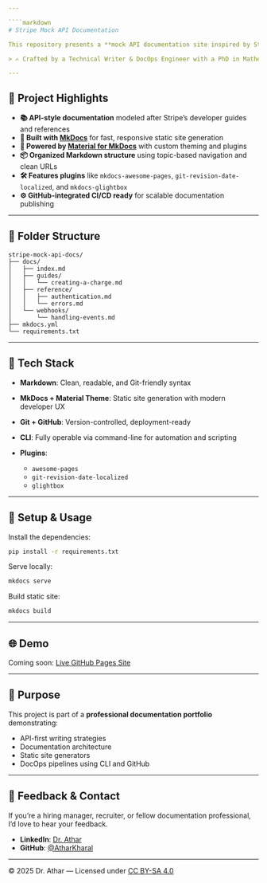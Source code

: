 ```yaml
---

````markdown
# Stripe Mock API Documentation

This repository presents a **mock API documentation site inspired by Stripe**, built using **MkDocs** with the **Material for MkDocs** theme. It showcases modern, developer-focused documentation design, content structuring, and publishing workflows.

> ✍️ Crafted by a Technical Writer & DocOps Engineer with a PhD in Mathematics and deep expertise in Markdown, Git, CLI tooling, and documentation automation.

---
```


## 🚀 Project Highlights

- **📚 API-style documentation** modeled after Stripe’s developer guides and references
- **🔧 Built with [MkDocs](https://www.mkdocs.org/)** for fast, responsive static site generation
- **🎨 Powered by [Material for MkDocs](https://squidfunk.github.io/mkdocs-material/)** with custom theming and plugins
- **📦 Organized Markdown structure** using topic-based navigation and clean URLs
- **🛠️ Features plugins** like `mkdocs-awesome-pages`, `git-revision-date-localized`, and `mkdocs-glightbox`
- **⚙️ GitHub-integrated CI/CD ready** for scalable documentation publishing

---

## 📁 Folder Structure

```plaintext
stripe-mock-api-docs/
├── docs/
│   ├── index.md
│   ├── guides/
│   │   └── creating-a-charge.md
│   ├── reference/
│   │   ├── authentication.md
│   │   └── errors.md
│   └── webhooks/
│       └── handling-events.md
├── mkdocs.yml
└── requirements.txt
````

---

## 🔧 Tech Stack

* **Markdown**: Clean, readable, and Git-friendly syntax
* **MkDocs + Material Theme**: Static site generation with modern developer UX
* **Git + GitHub**: Version-controlled, deployment-ready
* **CLI**: Fully operable via command-line for automation and scripting
* **Plugins**:

  * `awesome-pages`
  * `git-revision-date-localized`
  * `glightbox`

---

## 🧰 Setup & Usage

Install the dependencies:

```bash
pip install -r requirements.txt
```

Serve locally:

```bash
mkdocs serve
```

Build static site:

```bash
mkdocs build
```

---

## 🌐 Demo

Coming soon: [Live GitHub Pages Site](https://your-username.github.io/stripe-mock-api-docs)

---

## 📌 Purpose

This project is part of a **professional documentation portfolio** demonstrating:

* API-first writing strategies
* Documentation architecture
* Static site generators
* DocOps pipelines using CLI and GitHub

---

## 📮 Feedback & Contact

If you’re a hiring manager, recruiter, or fellow documentation professional, I’d love to hear your feedback.

* **LinkedIn**: [Dr. Athar](https://www.linkedin.com/in/your-link/)
* **GitHub**: [@AtharKharal](https://github.com/AtharKharal)

---

© 2025 Dr. Athar — Licensed under [CC BY-SA 4.0](https://creativecommons.org/licenses/by-sa/4.0/)


